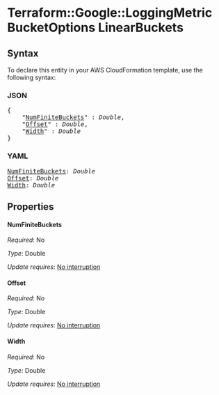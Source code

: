 # Terraform::Google::LoggingMetric BucketOptions LinearBuckets

## Syntax

To declare this entity in your AWS CloudFormation template, use the following syntax:

### JSON

<pre>
{
    "<a href="#numfinitebuckets" title="NumFiniteBuckets">NumFiniteBuckets</a>" : <i>Double</i>,
    "<a href="#offset" title="Offset">Offset</a>" : <i>Double</i>,
    "<a href="#width" title="Width">Width</a>" : <i>Double</i>
}
</pre>

### YAML

<pre>
<a href="#numfinitebuckets" title="NumFiniteBuckets">NumFiniteBuckets</a>: <i>Double</i>
<a href="#offset" title="Offset">Offset</a>: <i>Double</i>
<a href="#width" title="Width">Width</a>: <i>Double</i>
</pre>

## Properties

#### NumFiniteBuckets

_Required_: No

_Type_: Double

_Update requires_: [No interruption](https://docs.aws.amazon.com/AWSCloudFormation/latest/UserGuide/using-cfn-updating-stacks-update-behaviors.html#update-no-interrupt)

#### Offset

_Required_: No

_Type_: Double

_Update requires_: [No interruption](https://docs.aws.amazon.com/AWSCloudFormation/latest/UserGuide/using-cfn-updating-stacks-update-behaviors.html#update-no-interrupt)

#### Width

_Required_: No

_Type_: Double

_Update requires_: [No interruption](https://docs.aws.amazon.com/AWSCloudFormation/latest/UserGuide/using-cfn-updating-stacks-update-behaviors.html#update-no-interrupt)

